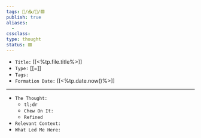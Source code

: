 ```yaml
---
tags: 🧠️/📥️/💭️/🟥️
publish: true
aliases:
  - 
cssclass: 
type: thought
status: 🟥️
---
```


- `Title:` [[<%tp.file.title%>]]
- `Type:` [[=]]
- `Tags:` 
- `Formation Date:` [[<%tp.date.now()%>]]

---

- `The Thought:`
	- `tl;dr`
	- `Chew On It:`
	- `Refined`
- `Relevant Context:`
- `What Led Me Here:`